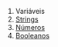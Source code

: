 1. Variáveis
  1. [Strings](variaveis/strings.md)
  1. [Números](variaveis/numeros.md)
  1. [Booleanos](variaveis/booleans.md)
